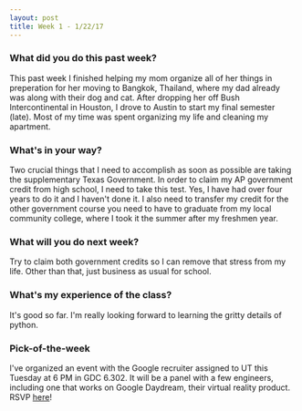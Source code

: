 ```yaml
---
layout: post
title: Week 1 - 1/22/17
---
```


### What did you do this past week?
This past week I finished helping my mom organize all of her things
in preperation for her moving to Bangkok, Thailand, where my dad 
already was along with their dog and cat. After dropping her off Bush
Intercontinental in Houston, I drove to Austin to start my final semester (late). Most of my time was spent organizing my life and cleaning my 
apartment.

### What's in your way?
Two crucial things that I need to accomplish as soon as possible are 
taking the supplementary Texas Government. In order to claim my AP 
government credit from high school, I need to take this test. Yes, I
have had over four years to do it and I haven't done it. I also need 
to transfer my credit for the other government course you need to have 
to graduate from my local community college, where I took it the summer
after my freshmen year.

### What will you do next week?
Try to claim both government credits so I can remove that stress from my
life. Other than that, just business as usual for school.

### What's my experience of the class?
It's good so far. I'm really looking forward to learning the gritty 
details of python.

### Pick-of-the-week
I've organized an event with the Google recruiter assigned to UT this 
Tuesday at 6 PM in GDC 6.302. It will be a panel with a few engineers, 
including one that works on Google Daydream, their virtual reality 
product. RSVP [here](https://docs.google.com/a/utexas.edu/forms/d/e/1FAIpQLSeshbtrCU-jcdz1v0GvXPIqPvpC1s6TuNRUq9MV_26Ed9EIQg/viewform)!


